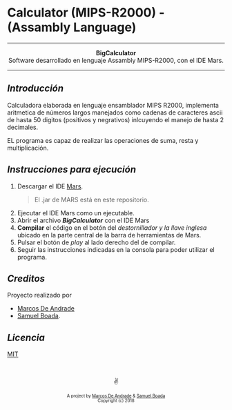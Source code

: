# Calculator (MIPS-R2000) - (Assambly Language)

---

<p align="center"><b>BigCalculator</b><br>Software desarrollado en lenguaje Assambly MIPS-R2000, con el IDE Mars.</p>

---

## ***Introducción***

Calculadora elaborada en lenguaje ensamblador MIPS R2000, implementa aritmetica de números largos manejados como cadenas de caracteres ascii de hasta 50 digitos (positivos y negrativos) inlcuyendo el manejo de hasta 2 decimales.

EL programa es capaz de realizar las operaciones de suma, resta y multiplicación.

## ***Instrucciones para ejecución***

1. Descargar el IDE [Mars](http://courses.missouristate.edu/KenVollmar/mars/ "Página Oficial de MARS").
    > El .jar de MARS está en este repositorio.
2. Ejecutar el IDE Mars como un ejecutable.
3. Abrir el archivo ***BigCalculator*** con el IDE Mars
3. **Compilar** el código en el botón del *destornillador y la llave inglesa* ubicado en la parte central de la barra de herramientas de Mars.
4. Pulsar el botón de *play* al lado derecho del de compilar.
5. Seguir las instrucciones indicadas en la consola para poder utilizar el programa.

## ***Creditos***

Proyecto realizado por
* [Marcos De Andrade](https://github.com/MarcosDeAndrade)
* [Samuel Boada](https://github.com/systems-multimedia).

## ***Licencia***

[MIT](https://github.com/MarcosDeAndrade/BigCalculator/blob/master/LICENSE)

&nbsp;

<p align="center">✌️</p>
<p align="center">
<sub><sup>A project by <a href="https://github.com/MarcosDeAndrade">Marcos De Andrade</a> & <a href="https://github.com/systems-multimedia">Samuel Boada</a><br>Copyright (c) 2018</sup></sub></p>
